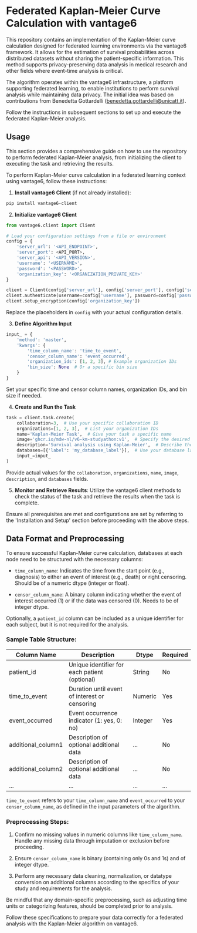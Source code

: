 # Federated Kaplan-Meier Curve Calculation with vantage6

This repository contains an implementation of the Kaplan-Meier curve calculation designed for federated learning environments via the vantage6 framework. It allows for the estimation of survival probabilities across distributed datasets without sharing the patient-specific information. This method supports privacy-preserving data analysis in medical research and other fields where event-time analysis is critical.

The algorithm operates within the vantage6 infrastructure, a platform supporting federated learning, to enable institutions to perform survival analysis while maintaining data privacy. The initial idea was based on contributions from Benedetta Gottardelli (benedetta.gottardelli@unicatt.it).

Follow the instructions in subsequent sections to set up and execute the federated Kaplan-Meier analysis.


## Usage

This section provides a comprehensive guide on how to use the repository to perform federated Kaplan-Meier analysis, from initializing the client to executing the task and retrieving the results.

To perform Kaplan-Meier curve calculation in a federated learning context using vantage6, follow these instructions:

1. **Install vantage6 Client** (if not already installed):
```bash
pip install vantage6-client
```

2. **Initialize vantage6 Client**

```python
from vantage6.client import Client

# Load your configuration settings from a file or environment
config = {
    'server_url': '<API_ENDPOINT>',
    'server_port': <API_PORT>,
    'server_api': '<API_VERSION>',
    'username': '<USERNAME>',
    'password': '<PASSWORD>',
    'organization_key': '<ORGANIZATION_PRIVATE_KEY>'
}

client = Client(config['server_url'], config['server_port'], config['server_api'])
client.authenticate(username=config['username'], password=config['password'])
client.setup_encryption(config['organization_key'])
```

Replace the placeholders in `config` with your actual configuration details.

3. **Define Algorithm Input**
```python
input_ = {
    'method': 'master',
    'kwargs': {
        'time_column_name': 'time_to_event',
        'censor_column_name': 'event_occurred',
        'organization_ids': [1, 2, 3], # Example organization IDs
        'bin_size': None  # Or a specific bin size
    }
}
```

Set your specific time and censor column names, organization IDs, and bin size if needed.

4. **Create and Run the Task**
```python
task = client.task.create(
    collaboration=3,  # Use your specific collaboration ID
    organizations=[1, 2, 3],  # List your organization IDs
    name='Kaplan-Meier Task',  # Give your task a specific name
    image='ghcr.io/mdw-nl/v6-km-studyathon:v1',  # Specify the desired algorithm Docker image version
    description='Survival analysis using Kaplan-Meier',  # Describe the task
    databases=[{'label': 'my_database_label'}],  # Use your database label
    input_=input_
)
```

Provide actual values for the `collaboration`, `organizations`, `name`, `image`, `description`, and `databases` fields.

5. **Monitor and Retrieve Results**: Utilize the vantage6 client methods to check the status of the task and retrieve the results when the task is complete.

Ensure all prerequisites are met and configurations are set by referring to the 'Installation and Setup' section before proceeding with the above steps.


## Data Format and Preprocessing

To ensure successful Kaplan-Meier curve calculation, databases at each node need to be structured with the necessary columns:

- `time_column_name`: Indicates the time from the start point (e.g., diagnosis) to either an event of interest (e.g., death) or right censoring. Should be of a numeric dtype (integer or float).
  
- `censor_column_name`: A binary column indicating whether the event of interest occurred (1) or if the data was censored (0). Needs to be of integer dtype.
  
Optionally, a `patient_id` column can be included as a unique identifier for each subject, but it is not required for the analysis.

### Sample Table Structure:

| Column Name           | Description                                       | Dtype   | Required |
|-----------------------|---------------------------------------------------|---------|----------|
| patient_id            | Unique identifier for each patient (optional)     | String  | No       |
| time_to_event         | Duration until event of interest or censoring     | Numeric | Yes      |
| event_occurred        | Event occurrence indicator (1: yes, 0: no)        | Integer | Yes      |
| additional_column1    | Description of optional additional data           | ...     | No       |
| additional_column2    | Description of optional additional data           | ...     | No       |
| ...                   | ...                                               | ...     | ...      |

`time_to_event` refers to your `time_column_name` and `event_occurred` to your `censor_column_name`, as defined in the input parameters of the algorithm.

### Preprocessing Steps:

1. Confirm no missing values in numeric columns like `time_column_name`. Handle any missing data through imputation or exclusion before proceeding.

2. Ensure `censor_column_name` is binary (containing only 0s and 1s) and of integer dtype.

3. Perform any necessary data cleaning, normalization, or datatype conversion on additional columns according to the specifics of your study and requirements for the analysis.

Be mindful that any domain-specific preprocessing, such as adjusting time units or categorizing features, should be completed prior to analysis.

Follow these specifications to prepare your data correctly for a federated analysis with the Kaplan-Meier algorithm on vantage6.

